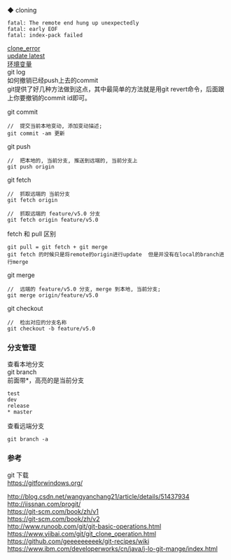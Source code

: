 ◆ cloning  
```
fatal: The remote end hung up unexpectedly 
fatal: early EOF 
fatal: index-pack failed
```
[clone_error](library/clone_error_eof.md)  
[update latest](library/update_latest.md)  
[环境变量](library/run_path.md)   
git log  
如何撤销已经push上去的commit    
git提供了好几种方法做到这点，其中最简单的方法就是用git revert命令，后面跟上你要撤销的commit id即可。  

git commit  
```
//  提交当前本地变动, 添加变动描述;  
git commit -am 更新  
```

git push  
```
//  把本地的, 当前分支, 推送到远端的, 当前分支上  
git push origin  
```

git fetch  
```
//  抓取远端的 当前分支
git fetch origin  

//  抓取远端的 feature/v5.0 分支
git fetch origin feature/v5.0  
```  
fetch 和 pull 区别  
```
git pull = git fetch + git merge  
git fetch 的时候只是将remote的origin进行update  但是并没有在local的branch进行merge  
```
git merge  
```
//  远端的 feature/v5.0 分支, merge 到本地, 当前分支;  
git merge origin/feature/v5.0 
```
git checkout  
```
//  检出对应的分支名称  
git checkout -b feature/v5.0  
```
### 分支管理  
查看本地分支  
git branch  
前面带*，高亮的是当前分支  
```
test  
dev  
release  
* master  
```
查看远端分支  
```
git branch -a  
```

### 参考  
git 下载  
https://gitforwindows.org/
  
http://blog.csdn.net/wangyanchang21/article/details/51437934  
http://iissnan.com/progit/  
https://git-scm.com/book/zh/v1  
https://git-scm.com/book/zh/v2  
http://www.runoob.com/git/git-basic-operations.html  
https://www.yiibai.com/git/git_clone_operation.html  
https://github.com/geeeeeeeeek/git-recipes/wiki  
https://www.ibm.com/developerworks/cn/java/j-lo-git-mange/index.html  

